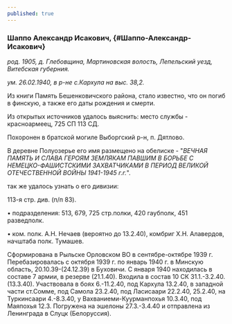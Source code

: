 ```yaml
---
published: true
---
```


### Шаппо Александр Исакович,  {#Шаппо-Александр-Исакович}

_род. 1905, д. Глебовщина, Мартиновская волость, Лепельский уезд, Витебская губерния._

_ум. 26.02.1940, в р-не с.Кархула на выс. 38,2._

Из книги Память Бешенковичского района, стало известно, что он погиб в финскую, а также его даты рождения и смерти.

Из открытых источников удалось выяснить: место службы - красноармеец, 725 СП 113 СД.

Похоронен в братской могиле Выборгский р-н, п. Дятлово.

В деревне Полуозерье его имя размещено на обелиске - "<i>ВЕЧНАЯ ПАМЯТЬ И СЛАВА ГЕРОЯМ ЗЕМЛЯКАМ ПАВШИМ В БОРЬБЕ С НЕМЕЦКО-ФАШИСТСКИМИ ЗАХВАТЧИКАМИ 
В ПЕРИОД ВЕЛИКОЙ ОТЕЧЕСТВЕННОЙ ВОЙНЫ 1941-1945 г.г.</i>".


так же удалось узнать о его дивизии:

113-я стр. див. (п/п 83).

• подразделения: 513, 679, 725 стр.полки, 420 гаубполк, 451 разведполк.

• ком. полк. А.Н. Нечаев (вероятно до 13.2.40), комбриг Х.Н. Алавердов, начштаба полк. Тумашев.

Сформирована в Рыльске Орловском ВО в сентябре-октябре 1939 г. Перебазировалась с октября 1939 г. по январь 1940 г. в Минскую область, 20.10.39-(24.12.39) в Буховичи. С января 1940 находилась в составе 7 армии, в резерве (21.1.40). Входила в состав 10 СК 31.1.-3.2.40. (13.3.40). Участвовала в боях 6.-11.2.40, под Кархула 13.2.40, в западной части ст.Сомме, под Самола 23.2.40, под Ласисаари 22.2.40, 25.2.40, на Туркинсаари 4.-8.3.40, у Вахваниеми-Куурманпохья 10.3.40, под Маяпохья 12.3. Погружена на эшелоны 27.3.-3.4.40
и отправлена из Ленинграда в Слуцк (Белоруссия).

        
